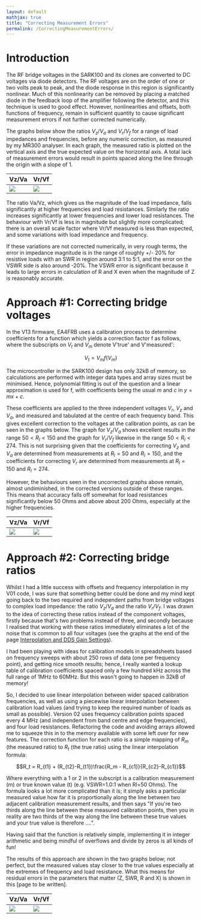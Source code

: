 ```yaml
---
layout: default
mathjax: true
title: "Correcting Measurement Errors"
permalink: /CorrectingMeasurementErrors/
---
```


# Introduction
The RF bridge voltages in the SARK100 and its clones are converted to DC voltages via diode detectors. The RF voltages are on the order of one or two volts peak to peak, and the diode response in this region is significantly nonlinear. Much of this nonlinearity can be removed by placing a matched diode in the feedback loop of the amplifier following the detector, and this technique is used to good effect. However, nonlinearities and offsets, both functions of frequency, remain in sufficient quantity to cause significant measurement errors if not further corrected numerically. 

The graphs below show the ratios $V_z/V_a$ and $V_r/V_f$ for a range of load impedances and frequencies, before any numeric correction, as measured by my MR300 analyser. In each graph, the measured ratio is plotted on the vertical axis and the true expected value on the horizontal axis. A total lack of measurement errors would result in points spaced along the line through the origin with a slope of 1.

|Vz/Va|Vr/Vf|
|-------|-------|
|![](https://g1ojs.github.io/G1OJS-MR300-SARK100-Firmware/assets/img/2025-01-20%20V02%20VzVa%20Errors%20Uncorrected%202.PNG) | ![](https://g1ojs.github.io/G1OJS-MR300-SARK100-Firmware/assets/img/2025-01-20%20V02%20VrVf%20Errors%20Uncorrected.PNG)|


The ratio Va/Vz, which gives us the magnitude of the load impedance, falls significantly at higher frequencies and load resistances. Similarly the ratio increases significantly at lower frequencies and lower load resistances. The behaviour with Vr/Vf is less in magnitude but slightly more complicated; there is an overall scale factor where Vr/Vf measured is less than expected, and some variations with load impedance and frequency.

If these variations are not corrected numerically, in very rough terms, the error in impedance magnitude is in the range of roughly +/- 20% for resistive loads with an SWR in region around 3:1 to 5:1, and the error on the VSWR side is also around -20%. The VSWR error is significant because it leads to large errors in calculation of R and X even when the magnitude of Z is reasonably accurate.

# Approach #1: Correcting bridge voltages
In the V13 firmware, EA4FRB uses a calibration process to determine coefficients for a function which yields a correction factor f as follows, where the subscripts on $V_t$ and $V_m$ denote V'true' and V'measured':

$$ V_t = V_m f(V_m)$$

The microcontroller in the SARK100 design has only 32kB of memory, so calculations are performed with integer data types and array sizes must be minimised. Hence, polynomial fitting is out of the question and a linear approximation is used for f, with coefficients being the usual $m$ and $c$ in $y=mx+c$. 

These coefficients are applied to the three independent voltages $V_r$, $V_z$ and $V_a$, and measured and tabulated at the centre of each frequency band. This gives excellent correction to the voltages at the calibration points, as can be seen in the graphs below. The graph for $V_z/V_a$ shows excellent results in the range $50<R_l<150$ and the graph for $V_r/V_f$ likewise in the range $50<R_l<274$. This is not surprising given that the coefficients for correcting $V_z$ and $V_a$ are determined from measurements at $R_l = 50$ and $R_l = 150$, and the coefficients for correcting $V_r$ are determined from measurements at $R_l = 150$ and $R_l = 274$. 

However, the behaviours seen in the uncorrected graphs above remain, almost undiminished, in the corrected versions outside of these ranges. This means that accuracy falls off somewhat for load resistances significantly below 50 Ohms and above about 200 Ohms, especially at the higher frequencies.

|Vz/Va|Vr/Vf|
|-------|-------|
|![](https://g1ojs.github.io/G1OJS-MR300-SARK100-Firmware/assets/img/2025-01-20%20V02%20VzVa%20Corrected%20vs%20Expected%20V13%202.PNG) | ![](https://g1ojs.github.io/G1OJS-MR300-SARK100-Firmware/assets/img/2025-01-20%20V02%20VrVf%20Corrected%20vs%20Expected%20V13.PNG)|

# Approach #2: Correcting bridge ratios
Whilst I had a little success with offsets and frequency interpolation in my V01 code, I was sure that something better could be done and my mind kept going back to the two required and independent paths from bridge voltages to complex load impedance: the ratio $V_z/V_a$ and the ratio $V_r/V_f$. I was drawn to the idea of correcting these ratios instead of the component voltages, firstly because that's two problems instead of three, and secondly because I realised that working with these ratios immediately eliminates a lot of the noise that is common to all four voltages (see the graphs at the end of the page [Interpolation and DDS Gain Settings](https://g1ojs.github.io/G1OJS-MR300-SARK100-Firmware/Interpolation-and-DDS-Gain-Settings)).

I had been playing with ideas for calibration models in spreadsheets based on frequency sweeps with about 250 rows of data (one per frequency point), and getting nice smooth results; hence, I really wanted a lookup table of calibration coefficients spaced only a few hundred kHz across the full range of 1MHz to 60MHz. But this wasn't going to happen in 32kB of memory! 

So, I decided to use linear interpolation between wider spaced calibration frequencies, as well as using a piecewise linear interpolation between calibration load values (and trying to keep the required number of loads as small as possible). Version 02 uses frequency calibration points spaced every 4 MHz (and independent from band centre and edge frequencies), and four load resistances. Refactoring the code and avoiding arrays allowed me to squeeze this in to the memory available with some left over for new features. The correction function for each ratio is a simple mapping of $R_m$ (the measured ratio) to $R_t$ (the true ratio) using the linear interpolation formula: 

$$R_t = R_{t1} + (R_{t2}-R_{t1})\frac{R_m - R_{c1}}{R_{c2}-R_{c1}}$$ 

Where everything with a 1 or 2 in the subscript is a calibration measurement (m) or true known value (t) (e.g. VSWR=1.0:1 when Rl=50 Ohms). The formula looks a lot more complicated than it is; it simply asks a particular measured value how far it is proportionally along the line between two adjacent calibration measurement results, and then says "If you're two thirds along the line between these measured calibration points, then you in reality are two thirds of the way along the line between these true values and your true value is therefore ....". 

Having said that the function is relatively simple, implementing it in integer arithmetic and being mindful of overflows and divide by zeros is all kinds of fun!

The results of this approach are shown in the two graphs below; not perfect, but the measured values stay closer to the true values especially at the extremes of frequency and load resistance. What this means for residual errors in the parameters that matter (Z, SWR, R and X) is shown in this [page to be written].

|Vz/Va|Vr/Vf|
|-------|-------|
|![](https://g1ojs.github.io/G1OJS-MR300-SARK100-Firmware/assets/img/2025-01-20%20V02%20VzVa%20Corrected%20vs%20Expected%202.PNG) | ![](https://g1ojs.github.io/G1OJS-MR300-SARK100-Firmware/assets/img/2025-01-20%20V02%20VrVf%20Corrected%20vs%20Expected.PNG)|




